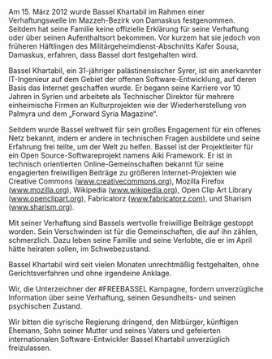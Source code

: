 Am 15. März 2012 wurde Bassel Khartabil im Rahmen einer Verhaftungswelle im Mazzeh-Bezirk von Damaskus festgenommen. Seitdem hat seine Familie keine offizielle Erklärung für seine Verhaftung oder über seinen Aufenthaltsort bekommen. Vor kurzem hat sie jedoch von früheren Häftlingen des Militärgeheimdienst-Abschnitts Kafer Sousa, Damaskus, erfahren, dass Bassel dort festgehalten wird.

Bassel Khartabil, ein 31-jähriger palästinensischer Syrer, ist ein anerkannter IT-Ingenieur auf dem Gebiet der offenen Software-Entwicklung, auf deren Basis das Internet geschaffen wurde. Er begann seine Karriere vor 10 Jahren in Syrien und arbeitete als Technischer Direktor für mehrere einheimische Firmen an Kulturprojekten wie der Wiederherstellung von Palmyra und dem „Forward Syria Magazine“.

Seitdem wurde Bassel weltweit für sein großes Engagement für ein offenes Netz bekannt, indem er andere in technischen Fragen ausbildete und seine Erfahrung frei teilte, um der Welt zu helfen. Bassel ist der Projektleiter für ein Open Source-Softwareprojekt namens Aiki Framework. Er ist in technisch orientierten Online-Gemeinschaften bekannt für seine engagierten freiwilligen Beiträge zu größeren Internet-Projekten wie Creative Commons (www.creativecommons.org), Mozilla Firefox (www.mozilla.org), Wikipedia (www.wikipedia.org), Open Clip Art Library (www.openclipart.org), Fabricatorz (www.fabricatorz.com), und Sharism (www.sharism.org).

Mit seiner Verhaftung sind Bassels wertvolle freiwillige Beiträge gestoppt worden. Sein Verschwinden ist für die Gemeinschaften, die auf ihn zählen, schmerzlich. Dazu leben seine Familie und seine Verlobte, die er im April hätte heiraten sollen, im Schwebezustand.

Bassel Khartabil wird seit vielen Monaten unrechtmäßig festgehalten, ohne Gerichtsverfahren und ohne irgendeine Anklage.

Wir, die Unterzeichner der #FREEBASSEL Kampagne, fordern unverzügliche Information über seine Verhaftung, seinen Gesundheits- und seinen psychischen Zustand.

Wir bitten die syrische Regierung dringend, den Mitbürger, künftigen Ehemann, Sohn seiner Mutter und seines Vaters und gefeierten internationalen Software-Entwickler Bassel Khartabil unverzüglich freizulassen.
